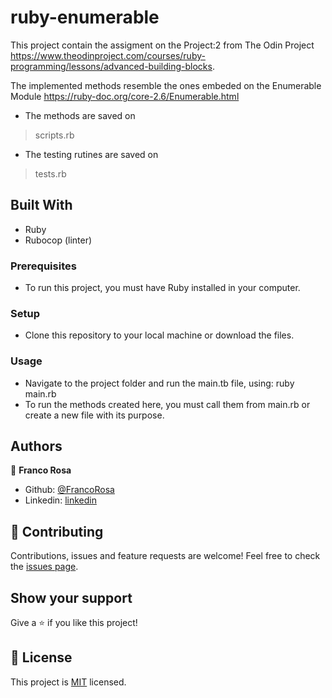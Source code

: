 # ruby-enumerable

This project contain the assigment on the Project:2 from The Odin Project https://www.theodinproject.com/courses/ruby-programming/lessons/advanced-building-blocks.

The implemented methods resemble the ones embeded on the Enumerable Module https://ruby-doc.org/core-2.6/Enumerable.html

- The methods are saved on 
> scripts.rb
- The testing rutines are saved on 
> tests.rb

## Built With

- Ruby
- Rubocop (linter)

### Prerequisites
- To run this project, you must have Ruby installed in your computer.

### Setup
- Clone this repository to your local machine or download the files.

### Usage
- Navigate to the project folder and run the main.tb file, using: ruby main.rb
- To run the methods created here, you must call them from main.rb or create a new file with its purpose.

## Authors

👤 **Franco Rosa**

- Github: [@FrancoRosa](https://github.com/FrancoRosa)
- Linkedin: [linkedin](https://www.linkedin.com/in/franco-rosa-79972119b)

## 🤝 Contributing

Contributions, issues and feature requests are welcome!
Feel free to check the [issues page](issues/).

## Show your support

Give a ⭐️ if you like this project!

## 📝 License

This project is [MIT](lic.url) licensed.
